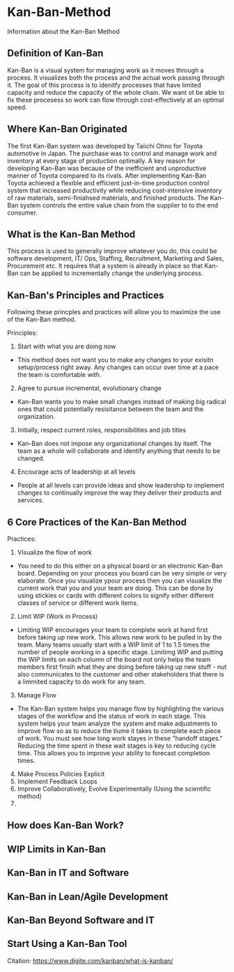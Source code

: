 # Kan-Ban-Method
Information about the Kan-Ban Method
## Definition of Kan-Ban
Kan-Ban is a visual system for managing work as it moves through a process. It visualizes both the process and the actual work passing through it. The goal of this process is to idenitfy processes that have limited capacity and reduce the capacity of the whole chain. We want ot be able to fix these procesess so work can flow through cost-effectively at an optimal speed. 

## Where Kan-Ban Originated
The first Kan-Ban system was developed by Taiichi Ohno for Toyota automotive in Japan. The purchase was to control and manage work and inventory at every stage of production optimally. A key reason for developing Kan-Ban was because of the inefficient and unproductive manner of Toyota compared to its rivals. After implementing Kan-Ban Toyota achieved a flexible and efficient just-in-time production control system that increased productivity while reducing cost-intensive inventory of raw materials, semi-finiahsed materials, and finished products. The Kan-Ban system controls the entire value chain from the supplier to to the end consumer. 

## What is the Kan-Ban Method
This process is used to generally improve whatever you do, this could be software development, IT/ Ops, Staffing, Recruitment, Marketing and Sales, Procurement etc. It requires that a system is already in place so that Kan-Ban can be applied to incrementally change the underlying process.

## Kan-Ban's Principles and Practices
Following these princples and practices will allow you to maximize the use of the Kan-Ban method. 

Principles:
1. Start with what you are doing now
- This method does not want you to make any changes to your exisitn setup/process right away. Any changes can occur over time at a pace the team is comfortable with. 

2. Agree to pursue incremental, evolutionary change
- Kan-Ban wants you to make small changes instead of making big radical ones that could potentially resisitance between the team and the organization.

3. Initially, respect current roles, responsibilities and job titles
- Kan-Ban does not impose any organizational changes by itself. The team as a whole will collaborate and identify anything that needs to be changed.

4. Encourage acts of leadership at all levels
- People at all levels can provide ideas and show leadership to implement changes to continually improve the way they deliver their products and services. 

## 6 Core Practices of the Kan-Ban Method
Practices:
1. Visualize the flow of work
- You need to do this either on a physical board or an electronic Kan-Ban board. Depending on your process you board can be very simple or very elaborate. Once you visualize ypour process then you can visualize the current work that you and your team are doing. This can be done by using stickies or cards with different colors to signify either different classes of service or different work items. 

2. Limit WIP (Work in Process)
- Limiting WIP encourages your team to complete work at hand first before taking up new work. This allows new work to be pulled in by the team. Many teams usually start with a WIP limit of 1 to 1.5 times the number of people working in a specific stage. Limitimg WIP and putting the WIP limits on each column of the board not only helps the team members first finsih what they are doing before taking up new stuff - nut also communicates to the customer and other stakeholders that there is a limmited capacity to do work for any team. 

3. Manage Flow
- The Kan-Ban system helps you manage flow by highlighting the various stages of the workflow and the status of work in each stage. This system helps your team analyze the system and make adjustments to improve flow so as to reduce the tiume it takes to complete each piece of work. You must see how long work stayes in these "handoff stages." Reducing the time spent in these wait stages is key to reducing cycle time. This allows you to improve your ability to forecast completion times.
4. Make Process Policies Explicit
5. Implement Feedback Loops
6. Improve Collaboratively, Evolve Experimentally (Using the scientific method)
7. 
## How does Kan-Ban Work?
## WIP Limits in Kan-Ban
## Kan-Ban in IT and Software
## Kan-Ban in Lean/Agile Development
## Kan-Ban Beyond Software and IT
## Start Using a Kan-Ban Tool








Citation: https://www.digite.com/kanban/what-is-kanban/
